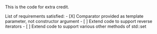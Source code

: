 This is the code for extra credit.

List of requirements satisfied:
    - [X] Comparator provided as template parameter, not constructor argument
    - [ ] Extend code to support reverse iterators
    - [ ] Extend code to support various other methods of std::set
